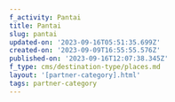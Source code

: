 ```yaml
---
f_activity: Pantai
title: Pantai
slug: pantai
updated-on: '2023-09-16T05:51:35.699Z'
created-on: '2023-09-09T16:55:55.576Z'
published-on: '2023-09-16T12:07:38.345Z'
f_type: cms/destination-type/places.md
layout: '[partner-category].html'
tags: partner-category
---
```



